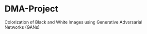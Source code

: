 # DMA-Project
Colorization of Black and White Images 
using Generative Adversarial Networks (GANs) 
